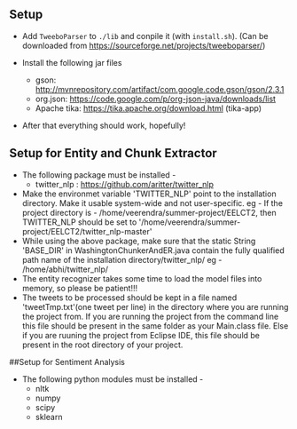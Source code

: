 ## Setup
- Add `TweeboParser` to `./lib` and conpile it (with `install.sh`). (Can be downloaded from https://sourceforge.net/projects/tweeboparser/)

- Install the following jar files
  - gson: http://mvnrepository.com/artifact/com.google.code.gson/gson/2.3.1
  - org.json: https://code.google.com/p/org-json-java/downloads/list
  - Apache tika: https://tika.apache.org/download.html (tika-app)
	
- After that everything should work, hopefully!


## Setup for Entity and Chunk Extractor
- The following package must be installed - 
  - twitter_nlp : https://github.com/aritter/twitter_nlp
- Make the environmet variable 'TWITTER_NLP' point to the installation directory. Make it usable system-wide and not user-specific.
    eg - If the project directory is - /home/veerendra/summer-project/EELCT2, then TWITTER_NLP should be set to '/home/veerendra/summer-project/EELCT2/twitter_nlp-master'
- While using the above package, make sure that the static String 'BASE_DIR' in WashingtonChunkerAndER.java contain the
  fully qualified path name of the installation directory/twitter_nlp/
  eg - /home/abhi/twitter_nlp/
- The entity recognizer takes some time to load the model files into memory, so please be patient!!!
- The tweets to be processed should be kept in a file named 'tweetTmp.txt'(one tweet per line) in the directory where you are running the project from. If you are running the project from the command line this file should be present in the same folder as your Main.class file. Else if you are ruuning the project from Eclipse IDE, this file should be present in the root directory of your project. 

##Setup for Sentiment Analysis
- The following python modules must be installed -
  - nltk
  - numpy
  - scipy
  - sklearn

